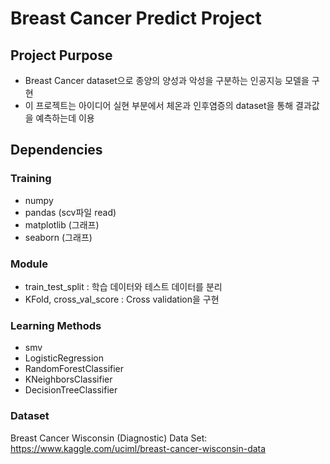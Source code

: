 # Breast Cancer Predict Project

## Project Purpose
 - Breast Cancer dataset으로 종양의 양성과 악성을 구분하는 인공지능 모델을 구현
 - 이 프로젝트는 아이디어 실현 부분에서 체온과 인후염증의 dataset을 통해 결과값을 예측하는데 이용
 
## Dependencies
### Training
 - numpy
 - pandas (scv파일 read)
 - matplotlib (그래프)
 - seaborn (그래프)
### Module
 - train_test_split : 학습 데이터와 테스트 데이터를 분리
 - KFold, cross_val_score : Cross validation을 구현
### Learning Methods
 - smv
 - LogisticRegression
 - RandomForestClassifier
 - KNeighborsClassifier
 - DecisionTreeClassifier
 
### Dataset
Breast Cancer Wisconsin (Diagnostic) Data Set: https://www.kaggle.com/uciml/breast-cancer-wisconsin-data
